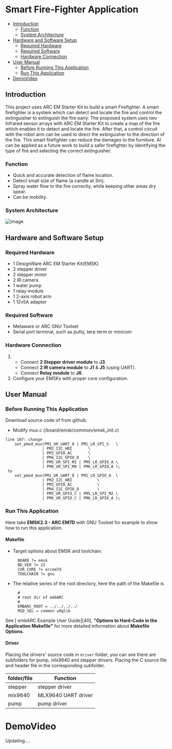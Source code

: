 # Smart Fire-Fighter Application

* [Introduction](#introduction)
	* [Function](#function)
	* [System Architecture](#system-architecture)
* [Hardware and Software Setup](#hardware-and-software-setup)
	* [Required Hardware](#required-hardware)
	* [Required Software](#required-software)
	* [Hardware Connection](#hardware-connection)
* [User Manual](#user-manual)
	* [Before Running This Application](#before-running-this-application)
	* [Run This Application](#run-this-application)
* [DemoVideo](#demovideo)

## Introduction
This project uses ARC EM Starter Kit to build a smart Firefighter. A smart firefighter is a system which can detect and locate the fire and control the extinguisher to extinguish the fire early. The proposed system uses two Infrared sensor arrays with ARC EM Starter Kit to create a map of the fire which enables it to detect and locate the fire. After that, a control circuit with the robot arm can be used to direct the extinguisher to the direction of the fire. This smart firefighter can reduce the damages to the furniture. AI can be applied as a future work to build a safer firefighter by identifying the type of fire and selecting the correct extinguisher.

### Function
- Quick and accurate detection of flame location.
- Detect small size of flame (a candle at 3m).
- Spray water flow to the fire correctly, while keeping other areas dry spear.
- Can be mobility.


### System Architecture
![image](https://github.com/mrninhvn/2019-Synopsys-ARC-Firefighter/blob/master/detailed%20picture/system.png  "System architecture")

## Hardware and Software Setup
### Required Hardware
- 1 DesignWare ARC EM Starter Kit(EMSK)
- 2 stepper driver
- 2 stepper motor
- 2 IR camera
- 1 water pump
- 1 relay module
- 1 2-axis robot arm
- 1 12v5A adapter

### Required Software
- Metaware or ARC GNU Toolset
- Serial port terminal, such as putty, tera-term or minicom

### Hardware Connection
1.
   - Connect **2 Stepper driver module** to **J3**.
   - Connect **2 IR camera module** to **J1** & **J5** (using UART).
   - Connect **Relay module** to **J6**.
2. Configure your EMSKs with proper core configuration.

## User Manual
### Before Running This Application
Download source code of from github.                       

- Modify mux.c (/board/emsk/common/emsk_init.c)
```
line 107: change 
	set_pmod_mux(PM1_UR_UART_0 | PM1_LR_SPI_S	\
				| PM2_I2C_HRI		\
				| PM3_GPIO_AC		\
				| PM4_I2C_GPIO_D	\
				| PM5_UR_SPI_M1 | PM5_LR_GPIO_A	\
				| PM6_UR_SPI_M0 | PM6_LR_GPIO_A );
 to 
	set_pmod_mux(PM1_UR_UART_0 | PM1_LR_GPIO_A	\
				| PM2_I2C_HRI			\
				| PM3_GPIO_AC			\
				| PM4_I2C_GPIO_D		\
				| PM5_UR_GPIO_C | PM5_LR_SPI_M2	\
				| PM6_UR_GPIO_C | PM6_LR_GPIO_A );
```
### Run This Application

Here take **EMSK2.3 - ARC EM7D** with GNU Toolset for example to show how to run this application.

#### Makefile

- Target options about EMSK and toolchain:

		BOARD ?= emsk
		BD_VER ?= 23
		CUR_CORE ?= arcem7d
		TOOLCHAIN ?= gnu

- The relative series of the root directory, here the path of the Makefile is 

		#
		# root dir of embARC
		#
		EMBARC_ROOT = ../../../../
		MID_SEL = common u8glib


See [ embARC Example User Guide][40], **"Options to Hard-Code in the Application Makefile"** for more detailed information about **Makefile Options**.

#### Driver

Placing the drivers' source code in `driver` folder, you can see there are subfolders for pump, mlx9640 and stepper drivers.
Placing the C source file and header file in the corresponding subfolder.

|  folder/file        |            Function           |
| ------------------- | ------------------------------|
|  stepper            |       stepper driver          |
|  mlx9640            |       MLX9640 UART driver     |
|  pump               |       pump driver             |


# DemoVideo
Updating....
